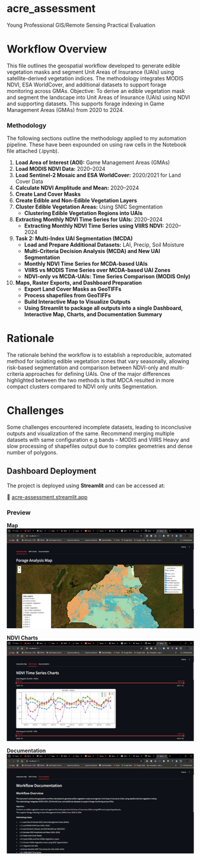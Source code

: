 # acre_assessment

Young Professional GIS/Remote Sensing Practical Evaluation

# Workflow Overview

This file outlines the geospatial workflow developed to generate edible vegetation masks and segment Unit Areas of Insurance (UAIs) using satellite-derived vegetation indices. The methodology integrates MODIS NDVI, ESA WorldCover, and additional datasets to support forage monitoring across GMAs.
Objective: To derive an edible vegetation mask and segment the landscape into Unit Areas of Insurance (UAIs) using NDVI and supporting datasets. This supports forage indexing in Game Management Areas (GMAs) from 2020 to 2024.

### Methodology

The following sections outline the methodology applied to my automation pipeline. These have been expounded on using raw cells in the Notebook file attached (.ipynb).

1. **Load Area of Interest (AOI):** Game Management Areas (GMAs)
2. **Load MODIS NDVI Data:** 2020–2024
3. **Load Sentinel-2 Mosaic and ESA WorldCover:** 2020/2021 for Land Cover Data
4. **Calculate NDVI Amplitude and Mean:** 2020–2024
5. **Create Land Cover Masks**
6. **Create Edible and Non-Edible Vegetation Layers**
7. **Cluster Edible Vegetation Areas:** Using SNIC Segmentation
   - **Clustering Edible Vegetation Regions into UAIs**
8. **Extracting Monthly NDVI Time Series for UAIs:** 2020–2024
   - **Extracting Monthly NDVI Time Series using VIIRS NDVI:** 2020–2024
9. **Task 2: Multi-Index UAI Segmentation (MCDA)**
   - **Load and Prepare Additional Datasets:** LAI, Precip, Soil Moisture
   - **Multi-Criteria Decision Analysis (MCDA) and New UAI Segmentation**
   - **Monthly NDVI Time Series for MCDA-based UAIs**
   - **VIIRS vs MODIS Time Series over MCDA-based UAI Zones**
   - **NDVI-only vs MCDA-UAIs: Time Series Comparison (MODIS Only)**
10. **Maps, Raster Exports, and Dashboard Preparation**
    - **Export Land Cover Masks as GeoTIFFs**
    - **Process shapefiles from GeoTIFFs**
    - **Build Interactive Map to Visualize Outputs**
    - **Using Streamlit to package all outputs into a single Dashboard, Interactive Map, Charts, and Documentation Summary**

# Rationale

The rationale behind the workflow is to establish a reproducible, automated method for isolating edible vegetation zones that vary seasonally, allowing risk-based segmentation and comparison between NDVI-only and multi-criteria approaches for defining UAIs. One of the major differences highlighted between the two methods is that MDCA resulted in more compact clusters compared to NDVI only units Segmentation.

# Challenges

Some challenges encountered incomplete datasets, leading to inconclusive outputs and visualization of the same. Recommend merging multiple datasets with same configuration e.g bands – MODIS and VIIRS
Heavy and slow processing of shapefiles output due to complex geometries and dense number of polygons.

## Dashboard Deployment

The project is deployed using **Streamlit** and can be accessed at:

🔗 [acre-assessment.streamlit.app](https://acre-assessment.streamlit.app/)

### Preview

**Map**  
![Map Preview](assets/map.png)

**NDVI Charts**  
![NDVI Chart](assets/charts.png)

**Documentation**  
![Documentation Preview](assets/documentation.png)
